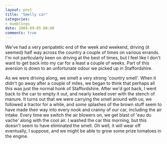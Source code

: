 ```yaml
---
layout: post
title: "Smelly car"
categories:
- mumblings
date: 2004-09-05 00:00
comments: true
---
```


<p>We've had a very peripatetic end of the week and weekend, driving (it seemed) half way across the country a couple of times on various errands. I'm not particularly keen on driving at the best of times, but I feel like I don't want to get back into my car for a least a couple of weeks. Part of this aversion is down to an unfortunate odour we picked up in Staffordshire.</p><p>As we were driving along, we smelt a very strong 'country smell'. When it didn't go away after a couple of miles, we began to think that perhaps all this was just the normal honk of Staffordshire. After we'd got back, I went back to the car to empty it out, and nearly keeled over with the stench of manure. It turns out that we were carrying the smell around with us; we followed a tractor for a while, and some splashes of the brown stuff seem to have made their way into every nook and cranny of our car, including the air intake. Every time we switch the air blowers on, we get blast of 'eau du vache' along with the cool air. I washed the car this morning, but this doesn't seem to have eliminated the smell. Oh well, it will wear off eventually, I suppose, and we might be able to grow some prize tomatoes in the engine.</p>


